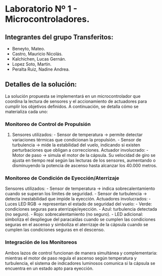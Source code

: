 # Laboratorio Nº 1 - Microcontroladores.
## Integrantes del grupo Transferitos:
  - Beneyto, Mateo.
  - Castro, Mauricio Nicolás.
  - Kalchichen, Lucas Gernán.
  - Lopez Soto, Martin.
  - Peralta Ruiz, Nadine Andrea.


## Detalles de la solución:
La solución propuesta se implementará en un microcontrolador que coordina la lectura de sensores y el accionamiento de actuadores para cumplir los objetivos definidos. A continuación, se detalla cómo se materializa cada uno:

### Monitoreo de Control de Propulsión
  1) Sensores utilizados:
    - Sensor de temperatura → permite detectar variaciones térmicas que condicionan la propulsión.
    - Sensor de turbulencia → mide la estabilidad del vuelo, indicando si existen perturbaciones que obligan a correcciones.
  Actuador involucrado:
    - Motor de paso → simula el motor de la cápsula. Su velocidad de giro se ajusta en tiempo real según las lecturas de los sensores, aumentando o disminuyendo la potencia de ascenso hasta alcanzar los 40.000 metros.
     
### Monitoreo de Condición de Eyección/Aterrizaje
  Sensores utilizados:
    - Sensor de temperatura → indica sobrecalentamiento cuando se superan los límites de seguridad.
    - Sensor de turbulencia → detecta inestabilidad que impide la eyección.
  Actuadores involucrados:
    - Luces LED RGB → representan el estado de seguridad del vuelo:
    - Verde: condiciones seguras para aterrizaje/eyección.
    - Azul: turbulencia detectada (no seguro).
    - Rojo: sobrecalentamiento (no seguro).
    - LED adicional: simboliza el despliegue del paracaídas cuando se cumplen las condiciones seguras en el ascenso y   simboliza el aterrizaje de la cápsula cuando se cumplen las condiciones seguras en el descenso.
    
### Integración de los Monitoreos
Ambos lazos de control funcionan de manera simultánea y complementaria: mientras el motor de paso regula el ascenso según temperatura y turbulencia, el sistema de indicadores luminosos comunica si la cápsula se encuentra en un estado apto para eyección.
